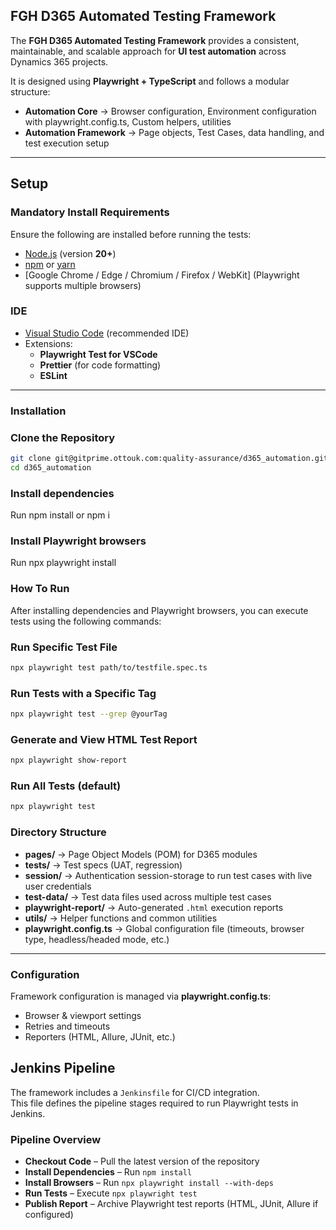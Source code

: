 ## FGH D365 Automated Testing Framework

The **FGH D365 Automated Testing Framework** provides a consistent, maintainable, and scalable approach for **UI test automation** across Dynamics 365 projects.  

It is designed using **Playwright + TypeScript** and follows a modular structure:  

- **Automation Core** → Browser configuration, Environment configuration with playwright.config.ts, Custom helpers, utilities
- **Automation Framework** → Page objects, Test Cases, data handling, and test execution setup  

---

## Setup

### Mandatory Install Requirements  

Ensure the following are installed before running the tests:  

- [Node.js](https://nodejs.org/en/download/) (version **20+**)  
- [npm](https://docs.npmjs.com/downloading-and-installing-node-js-and-npm) or [yarn](https://yarnpkg.com/)  
- [Google Chrome / Edge / Chromium / Firefox / WebKit] (Playwright supports multiple browsers)  

### IDE

- [Visual Studio Code](https://code.visualstudio.com/) (recommended IDE)  
- Extensions:  
  - **Playwright Test for VSCode**  
  - **Prettier** (for code formatting)  
  - **ESLint**  

---

### Installation

### Clone the Repository  

```bash
git clone git@gitprime.ottouk.com:quality-assurance/d365_automation.git
cd d365_automation

```

### Install dependencies

Run npm install or npm i

### Install Playwright browsers

Run npx playwright install

### How To Run

After installing dependencies and Playwright browsers, you can execute tests using the following commands:

### Run Specific Test File

```bash
npx playwright test path/to/testfile.spec.ts
```

### Run Tests with a Specific Tag

```bash
npx playwright test --grep @yourTag
```

### Generate and View HTML Test Report

```bash
npx playwright show-report
```

### Run All Tests (default)  

```bash
npx playwright test

```

### Directory Structure

- **pages/** → Page Object Models (POM) for D365 modules  
- **tests/** → Test specs (UAT, regression)  
- **session/** → Authentication session-storage to run test cases with live user credentials  
- **test-data/** → Test data files used across multiple test cases  
- **playwright-report/** → Auto-generated `.html` execution reports  
- **utils/** → Helper functions and common utilities  
- **playwright.config.ts** → Global configuration file (timeouts, browser type, headless/headed mode, etc.)  

---

### Configuration

Framework configuration is managed via **playwright.config.ts**:  

- Browser & viewport settings  
- Retries and timeouts  
- Reporters (HTML, Allure, JUnit, etc.)  

## Jenkins Pipeline

The framework includes a `Jenkinsfile` for CI/CD integration.  
This file defines the pipeline stages required to run Playwright tests in Jenkins.  

### Pipeline Overview

- **Checkout Code** – Pull the latest version of the repository  
- **Install Dependencies** – Run `npm install`  
- **Install Browsers** – Run `npx playwright install --with-deps`  
- **Run Tests** – Execute `npx playwright test`  
- **Publish Report** – Archive Playwright test reports (HTML, JUnit, Allure if configured)  

